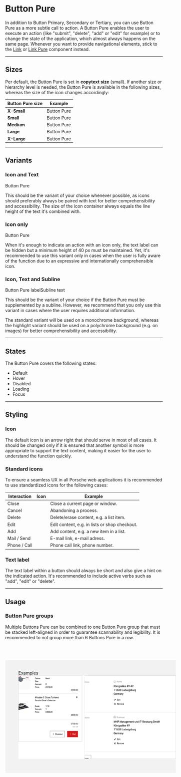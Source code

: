# Button Pure

In addition to Button Primary, Secondary or Tertiary, you can use Button Pure as a more subtle call to action. A Button Pure enables the user to execute an action (like "submit", "delete", "add" or "edit" for example) or to change the state of the application, which almost always happens on the same page. Whenever you want to provide navigational elements, stick to the [Link](#/components/link) or [Link Pure](#/components/link-pure) component instead.

---

## Sizes

Per default, the Button Pure is set in **copytext size** (small). If another size or hierarchy level is needed, the Button Pure is available in the following sizes, whereas the size of the icon changes accordingly:


| Button Pure size | Example |
|------|------|
| **X-Small** | <p-button-pure size="x-small">Button Pure</p-button-pure> |
| **Small** | <p-button-pure size="small">Button Pure</p-button-pure> |
| **Medium** | <p-button-pure size="medium">Button Pure</p-button-pure> |
| **Large** | <p-button-pure size="large">Button Pure</p-button-pure> |
| **X-Large** | <p-button-pure size="x-large">Button Pure</p-button-pure> |

--- 

## Variants

### Icon and Text

<p-button-pure size="large">Button Pure</p-button-pure>

This should be the variant of your choice whenever possible, as icons should preferably always be paired with text for better comprehensibility and accessibility.
The size of the icon container always equals the line height of the text it's combined with.

### Icon only

<p-button-pure size="large" hide-label="true">Button Pure</p-button-pure>

When it's enough to indicate an action with an icon only, the text label can be hidden but a minimum height of 40 px must be maintained. Yet, it's recommended to use this variant only in cases when the user is fully aware of the function due to an expressive and internationally comprehensible icon. 

### Icon, Text and Subline

<p-button-pure size="large" weight="semibold">Button Pure label<p-text size="medium" color="inherit">Subline text</p-text> </p-button-pure>

This should be the variant of your choice if the Button Pure must be supplemented by a subline. 
However, we recommend that you only use this variant in cases where the user requires additional information. 

The standard variant will be used on a monochrome background, whereas the highlight variant should be used 
on a polychrome background (e.g. on images) for better comprehensibility and accessibility.

---

## States

The Button Pure covers the following states:

* Default
* Hover
* Disabled
* Loading
* Focus

---

## Styling

### Icon

The default icon is an arrow right that should serve in most of all cases. It should be changed only if it is ensured that another symbol is more appropriate to support the text content, making it easier for the user to understand the function quickly. 


### Standard icons
To ensure a seamless UX in all Porsche web applications it is recommended to use standardized icons for the following cases:

| Interaction | Icon | Example |
|----|----|----|
| Close | <p-icon name="close" aria-label="Close"></p-icon> | Close a current page or window. |
| Cancel | <p-icon name="close" aria-label="Close"></p-icon> | Abandoning a process. |
| Delete | <p-icon name="delete" aria-label="Delete"></p-icon> | Delete/erase content, e.g. a list item. | 
| Edit | <p-icon name="edit" aria-label="Edit"></p-icon> | Edit content, e.g. in lists or shop checkout. | 	
| Add | <p-icon name="add" aria-label="Add"></p-icon> | Add content, e.g. a new item in a list. | 
| Mail / Send | <p-icon name="email" aria-label="E-Mail"></p-icon> | E-mail link, e-mail adress. | 
| Phone / Call | <p-icon name="phone" aria-label="Phone"></p-icon> | Phone call link, phone number. | 


### Text label
The text label within a button should always be short and also give a hint on the indicated action. It's recommended to include active verbs such as "add", "edit" or "delete". 

---

## Usage

### Button Pure groups

Multiple Buttons Pure can be combined to one Button Pure group that must be stacked left-aligned in order to guarantee scannability and legibility. It is recommended to not group more than 6 Buttons Pure in a row.

<div style="background:#F2F2F2; width:100%; margin-top: 64px; padding-top: 32px; padding-left: 42px; padding-bottom: 42px;">
    <p-headline variant="headline-3" tag="h3" style="margin-bottom: 24px;">Examples</p-headline>
    <img src="./assets/button-pure.png" alt=""/>
</div>
